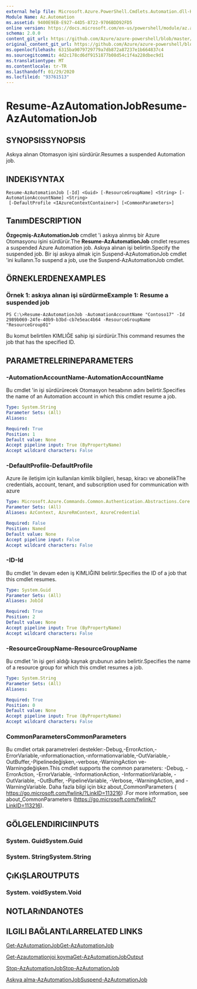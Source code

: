 ```yaml
---
external help file: Microsoft.Azure.PowerShell.Cmdlets.Automation.dll-Help.xml
Module Name: Az.Automation
ms.assetid: 9400E9EB-E927-44D5-8722-9706BDD92FD5
online version: https://docs.microsoft.com/en-us/powershell/module/az.automation/resume-azautomationjob
schema: 2.0.0
content_git_url: https://github.com/Azure/azure-powershell/blob/master/src/Automation/Automation/help/Resume-AzAutomationJob.md
original_content_git_url: https://github.com/Azure/azure-powershell/blob/master/src/Automation/Automation/help/Resume-AzAutomationJob.md
ms.openlocfilehash: 6315ba9079729779a7db872a87237e1b664837c4
ms.sourcegitcommit: 4d2c178cd6df9151877b08d54c1f4a228dbec9d1
ms.translationtype: MT
ms.contentlocale: tr-TR
ms.lasthandoff: 01/29/2020
ms.locfileid: "93761513"
---
```

# <span data-ttu-id="d9017-101">Resume-AzAutomationJob</span><span class="sxs-lookup"><span data-stu-id="d9017-101">Resume-AzAutomationJob</span></span>

## <span data-ttu-id="d9017-102">SYNOPSIS</span><span class="sxs-lookup"><span data-stu-id="d9017-102">SYNOPSIS</span></span>
<span data-ttu-id="d9017-103">Askıya alınan Otomasyon işini sürdürür.</span><span class="sxs-lookup"><span data-stu-id="d9017-103">Resumes a suspended Automation job.</span></span>

## <span data-ttu-id="d9017-104">INDEKI</span><span class="sxs-lookup"><span data-stu-id="d9017-104">SYNTAX</span></span>

```
Resume-AzAutomationJob [-Id] <Guid> [-ResourceGroupName] <String> [-AutomationAccountName] <String>
 [-DefaultProfile <IAzureContextContainer>] [<CommonParameters>]
```

## <span data-ttu-id="d9017-105">Tanım</span><span class="sxs-lookup"><span data-stu-id="d9017-105">DESCRIPTION</span></span>
<span data-ttu-id="d9017-106">**Özgeçmiş-AzAutomationJob** cmdlet 'i askıya alınmış bir Azure Otomasyonu işini sürdürür.</span><span class="sxs-lookup"><span data-stu-id="d9017-106">The **Resume-AzAutomationJob** cmdlet resumes a suspended Azure Automation job.</span></span>
<span data-ttu-id="d9017-107">Askıya alınan işi belirtin.</span><span class="sxs-lookup"><span data-stu-id="d9017-107">Specify the suspended job.</span></span>
<span data-ttu-id="d9017-108">Bir işi askıya almak için Suspend-AzAutomationJob cmdlet 'ini kullanın.</span><span class="sxs-lookup"><span data-stu-id="d9017-108">To suspend a job, use the Suspend-AzAutomationJob cmdlet.</span></span>

## <span data-ttu-id="d9017-109">ÖRNEKLERDEN</span><span class="sxs-lookup"><span data-stu-id="d9017-109">EXAMPLES</span></span>

### <span data-ttu-id="d9017-110">Örnek 1: askıya alınan işi sürdürme</span><span class="sxs-lookup"><span data-stu-id="d9017-110">Example 1: Resume a suspended job</span></span>
```
PS C:\>Resume-AzAutomationJob -AutomationAccountName "Contoso17" -Id 2989b069-24fe-40b9-b3bd-cb7e5eac4b64 -ResourceGroupName "ResourceGroup01"
```

<span data-ttu-id="d9017-111">Bu komut belirtilen KIMLIĞE sahip işi sürdürür.</span><span class="sxs-lookup"><span data-stu-id="d9017-111">This command resumes the job that has the specified ID.</span></span>

## <span data-ttu-id="d9017-112">PARAMETRELERINE</span><span class="sxs-lookup"><span data-stu-id="d9017-112">PARAMETERS</span></span>

### <span data-ttu-id="d9017-113">-AutomationAccountName</span><span class="sxs-lookup"><span data-stu-id="d9017-113">-AutomationAccountName</span></span>
<span data-ttu-id="d9017-114">Bu cmdlet 'in işi sürdürürecek Otomasyon hesabının adını belirtir.</span><span class="sxs-lookup"><span data-stu-id="d9017-114">Specifies the name of an Automation account in which this cmdlet resume a job.</span></span>

```yaml
Type: System.String
Parameter Sets: (All)
Aliases:

Required: True
Position: 1
Default value: None
Accept pipeline input: True (ByPropertyName)
Accept wildcard characters: False
```

### <span data-ttu-id="d9017-115">-DefaultProfile</span><span class="sxs-lookup"><span data-stu-id="d9017-115">-DefaultProfile</span></span>
<span data-ttu-id="d9017-116">Azure ile iletişim için kullanılan kimlik bilgileri, hesap, kiracı ve abonelik</span><span class="sxs-lookup"><span data-stu-id="d9017-116">The credentials, account, tenant, and subscription used for communication with azure</span></span>

```yaml
Type: Microsoft.Azure.Commands.Common.Authentication.Abstractions.Core.IAzureContextContainer
Parameter Sets: (All)
Aliases: AzContext, AzureRmContext, AzureCredential

Required: False
Position: Named
Default value: None
Accept pipeline input: False
Accept wildcard characters: False
```

### <span data-ttu-id="d9017-117">-ID</span><span class="sxs-lookup"><span data-stu-id="d9017-117">-Id</span></span>
<span data-ttu-id="d9017-118">Bu cmdlet 'in devam eden iş KIMLIĞINI belirtir.</span><span class="sxs-lookup"><span data-stu-id="d9017-118">Specifies the ID of a job that this cmdlet resumes.</span></span>

```yaml
Type: System.Guid
Parameter Sets: (All)
Aliases: JobId

Required: True
Position: 2
Default value: None
Accept pipeline input: True (ByPropertyName)
Accept wildcard characters: False
```

### <span data-ttu-id="d9017-119">-ResourceGroupName</span><span class="sxs-lookup"><span data-stu-id="d9017-119">-ResourceGroupName</span></span>
<span data-ttu-id="d9017-120">Bu cmdlet 'in işi geri aldığı kaynak grubunun adını belirtir.</span><span class="sxs-lookup"><span data-stu-id="d9017-120">Specifies the name of a resource group for which this cmdlet resumes a job.</span></span>

```yaml
Type: System.String
Parameter Sets: (All)
Aliases:

Required: True
Position: 0
Default value: None
Accept pipeline input: True (ByPropertyName)
Accept wildcard characters: False
```

### <span data-ttu-id="d9017-121">CommonParameters</span><span class="sxs-lookup"><span data-stu-id="d9017-121">CommonParameters</span></span>
<span data-ttu-id="d9017-122">Bu cmdlet ortak parametreleri destekler:-Debug,-ErrorAction,-ErrorVariable,-ınformationaction,-ınformationvariable,-OutVariable,-OutBuffer,-Pipelinedeğişken,-verbose,-WarningAction ve-Warningdeğişken.</span><span class="sxs-lookup"><span data-stu-id="d9017-122">This cmdlet supports the common parameters: -Debug, -ErrorAction, -ErrorVariable, -InformationAction, -InformationVariable, -OutVariable, -OutBuffer, -PipelineVariable, -Verbose, -WarningAction, and -WarningVariable.</span></span> <span data-ttu-id="d9017-123">Daha fazla bilgi için bkz about_CommonParameters ( https://go.microsoft.com/fwlink/?LinkID=113216) .</span><span class="sxs-lookup"><span data-stu-id="d9017-123">For more information, see about_CommonParameters (https://go.microsoft.com/fwlink/?LinkID=113216).</span></span>

## <span data-ttu-id="d9017-124">GÖLGELENDIRICI</span><span class="sxs-lookup"><span data-stu-id="d9017-124">INPUTS</span></span>

### <span data-ttu-id="d9017-125">System. Guid</span><span class="sxs-lookup"><span data-stu-id="d9017-125">System.Guid</span></span>

### <span data-ttu-id="d9017-126">System. String</span><span class="sxs-lookup"><span data-stu-id="d9017-126">System.String</span></span>

## <span data-ttu-id="d9017-127">ÇıKıŞLAR</span><span class="sxs-lookup"><span data-stu-id="d9017-127">OUTPUTS</span></span>

### <span data-ttu-id="d9017-128">System. void</span><span class="sxs-lookup"><span data-stu-id="d9017-128">System.Void</span></span>

## <span data-ttu-id="d9017-129">NOTLARıNDA</span><span class="sxs-lookup"><span data-stu-id="d9017-129">NOTES</span></span>

## <span data-ttu-id="d9017-130">ILGILI BAĞLANTıLAR</span><span class="sxs-lookup"><span data-stu-id="d9017-130">RELATED LINKS</span></span>

[<span data-ttu-id="d9017-131">Get-AzAutomationJob</span><span class="sxs-lookup"><span data-stu-id="d9017-131">Get-AzAutomationJob</span></span>](./Get-AzAutomationJob.md)

[<span data-ttu-id="d9017-132">Get-Azautomationjoi koyma</span><span class="sxs-lookup"><span data-stu-id="d9017-132">Get-AzAutomationJobOutput</span></span>](./Get-AzAutomationJobOutput.md)

[<span data-ttu-id="d9017-133">Stop-AzAutomationJob</span><span class="sxs-lookup"><span data-stu-id="d9017-133">Stop-AzAutomationJob</span></span>](./Stop-AzAutomationJob.md)

[<span data-ttu-id="d9017-134">Askıya alma-AzAutomationJob</span><span class="sxs-lookup"><span data-stu-id="d9017-134">Suspend-AzAutomationJob</span></span>](./Suspend-AzAutomationJob.md)


